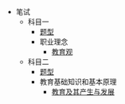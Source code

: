 - 笔试
    - 科目一
        - [题型](cnntce/48snotes/written_examination/1/situation)
        - 职业理念
            - [教育观](cnntce/48snotes/written_examination/1/1/1)
    - 科目二
        - [题型](cnntce/48snotes/written_examination/2/situation)
        - 教育基础知识和基本原理
            - [教育及其产生与发展](cnntce/48snotes/written_examination/2/1/1)
